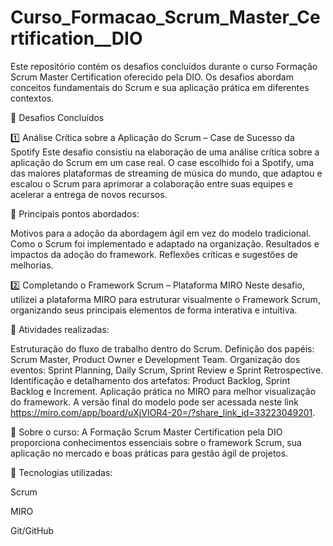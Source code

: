 # Curso_Formacao_Scrum_Master_Certification__DIO
Este repositório contém os desafios concluídos durante o curso Formação Scrum Master Certification oferecido pela DIO. Os desafios abordam conceitos fundamentais do Scrum e sua aplicação prática em diferentes contextos.

📌 Desafios Concluídos

1️⃣ Análise Crítica sobre a Aplicação do Scrum – Case de Sucesso da Spotify
Este desafio consistiu na elaboração de uma análise crítica sobre a aplicação do Scrum em um case real. O case escolhido foi a Spotify, uma das maiores plataformas de streaming de música do mundo, que adaptou e escalou o Scrum para aprimorar a colaboração entre suas equipes e acelerar a entrega de novos recursos.

📌 Principais pontos abordados:

Motivos para a adoção da abordagem ágil em vez do modelo tradicional.
Como o Scrum foi implementado e adaptado na organização.
Resultados e impactos da adoção do framework.
Reflexões críticas e sugestões de melhorias.


2️⃣ Completando o Framework Scrum – Plataforma MIRO
Neste desafio, utilizei a plataforma MIRO para estruturar visualmente o Framework Scrum, organizando seus principais elementos de forma interativa e intuitiva.

📌 Atividades realizadas:

Estruturação do fluxo de trabalho dentro do Scrum.
Definição dos papéis: Scrum Master, Product Owner e Development Team.
Organização dos eventos: Sprint Planning, Daily Scrum, Sprint Review e Sprint Retrospective.
Identificação e detalhamento dos artefatos: Product Backlog, Sprint Backlog e Increment.
Aplicação prática no MIRO para melhor visualização do framework.
A versão final do modelo pode ser acessada neste link https://miro.com/app/board/uXjVIOR4-20=/?share_link_id=33223049201.


📢 Sobre o curso:
A Formação Scrum Master Certification pela DIO proporciona conhecimentos essenciais sobre o framework Scrum, sua aplicação no mercado e boas práticas para gestão ágil de projetos.


📌 Tecnologias utilizadas:

Scrum

MIRO

Git/GitHub
